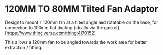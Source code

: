 # 120MM TO 80MM Tilted Fan Adaptor

Design to mount a 120mm fan at a tilted angle and rotatable on the base, for connection to 100mm flat ducting (ideally via the gasket)[https://www.thingiverse.com/thing:4170152]

This allows a 120mm fan to be angled towards the work area for better extraction / fitting.